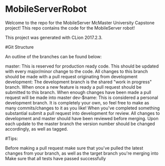 # MobileServerRobot

Welcome to the repo for the MobileServer McMaster University Capstone project! This repo contains the code for the MobileServer robot!

This project was generated with CLion 2017.2.3.

#Git Structure

 An outline of the branches can be found below:

master: This is reserved for production ready code. This should be updated with every major/minor change to the code. All changes to this branch should be made with a pull request originating from development
development: The development branch is the shared "work in progress" branch. When once a new feature is ready a pull request should be submitted to this branch. When enough changes have been made a pull request will be made into master
dev-$name: This is considered a personal development branch. It is completely your own, so feel free to make as many commits/changes to it as you like! When you've completed something substantial submit a pull request into development for review.
All changes to development and master should have been reviewed before merging. Upon each update to the master branch the version number should be changed accordingly, as well as tagged.

#Tips:

Before making a pull request make sure that you've pulled the latest changes from your branch, as well as the target branch you're merging into
Make sure that all tests have passed successfully

